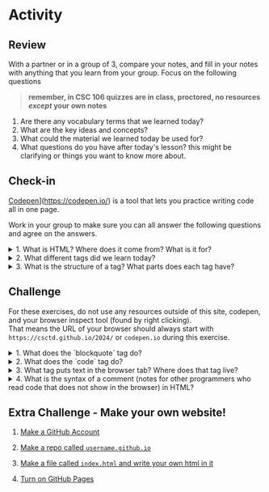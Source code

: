 # Activity 

## Review
With a partner or in a group of 3, compare your notes, and fill in your notes with anything that you learn from your group. Focus on the following questions

>**remember, in CSC 106 quizzes are in class, proctored, no resources *except* your own notes**

1. Are there any vocabulary terms that we learned today?
2. What are the key ideas and concepts?
3. What could the material we learned today be used for?
4. What questions do you have after today's lesson? this might be clarifying or things you want to know more about. 


## Check-in 

[Codepen](codepen.io)](https://codepen.io/) is a tool that lets you practice writing code all in one page. 

Work in your group to make sure you can all answer the following questions and agree on the answers. 

<details>
        <summary>1. What is HTML? Where does it come from? What is it for?</summary>
        <p>HTML stands for HyperText Markup Language. It is the standard markup language for creating web pages and web applications. 
          The HTML standard, or the rules for how it works is maintained by the World Wide Web Consortium.
          </p>
        <p> HTML describes the structure of a web page semantically.
          Its primary purpose is to allow the structuring of documents (such as headings, paragraphs, lists, links, images, and other elements) 
          and to ensure that the content is properly interpreted by web browsers and other web-based software.</p>
</details>

<details>
    <summary>2. What different tags did we learn today?</summary>
    <p>Today we learned various tags such as:</p>
    <ul>
        <li>`h1` to `h6` for headings</li>
        <li>`p` for paragraphs</li>
        <li>`a` for links</li>
        <li>`img` for images</li>
        <li>`ul` and `li` for unordered lists</li>
        <li>`ol` and `li` for ordered lists</li>
    </ul>
</details>

<details>
    <summary>3. What is the structure of a tag? What parts does each tag have?</summary>
    <p>A tag in HTML consists of:</p>
    <ul>
        <li>Opening tag: Indicates the beginning of an element and is enclosed in angle brackets, e.g., `tagname`</li>
        <li>Content: The content of the element, such as text or other elements</li>
        <li>Closing tag: Indicates the end of an element, also enclosed in angle brackets but prefixed with a slash, e.g., `/tagname`</li>
        <li>Attributes: Provide additional information about the element and are always included in the opening tag. Attributes are written within the tag's opening bracket, e.g., `tagname attribute="value"`</li>
    </ul>
</details>


## Challenge

For these exercises, do not use any resources outside of this site, codepen, and your browser inspect tool (found by right clicking).  
That means the URL of your browser should always start with `https://csctd.github.io/2024/` or `codepen.io` during this exercise. 

<details>
      <summary> 1. What does the `blockquote` tag do?</summary>
      <p>The `blockquote` tag is used to indicate a block of quoted text from another source within a document. It typically indents the quoted text and may display it in italics depending on the browser's default styling.</p>
</details>

<details>
    <summary>2. What does the `code` tag do?</summary>
    <p>The `code` tag is used to define a piece of computer code. It is typically displayed in a monospace font 
            and may preserve whitespace and line breaks. This tag is used to represent code snippets within the text, like the word code above</p>
</details>

<details>
    <summary>3. What tag puts text in the browser tab? Where does that tag live?</summary>
    <p>The tag that puts text in the browser tab is the `title` tag. It is placed within the `head` section of an HTML document, specifically between the opening `head` and closing `head` tags.</p>
</details>

<details>
    <summary>4. What is the syntax of a comment (notes for other programmers who read code that does not show in the browser) in HTML?</summary>
    <p>In HTML, comments are used to add notes or annotations for developers and do not display in the browser. The syntax for a comment in HTML is:</p>
    <pre>`!-- This is a comment --`</pre>
    <p>The comment starts with `!-- and ends with --`. Anything between these markers is considered a comment and is ignored by the browser when rendering the webpage.</p>
</details>

## Extra Challenge - Make your own website! 

1. [Make a GitHub Account](https://github.com/signup)

2. [Make a repo called `username.github.io`](https://docs.github.com/en/get-started/quickstart/create-a-repo)

3. [Make a file called `index.html` and write your own html in it](https://docs.github.com/en/github/managing-files-in-a-repository/adding-a-file-to-a-repository)

4. [Turn on GitHub Pages](https://docs.github.com/en/pages/getting-started-with-github-pages/configuring-a-publishing-source-for-your-github-pages-site)

